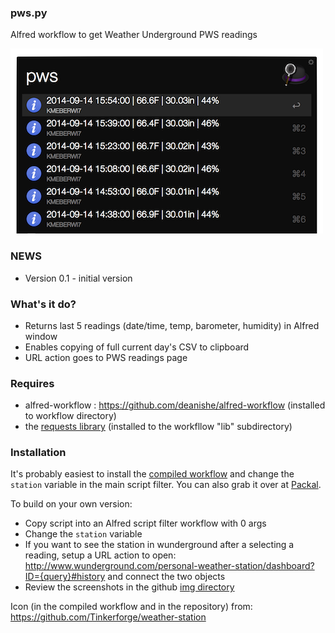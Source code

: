 ### pws.py

Alfred workflow to get Weather Underground PWS readings

![img](./img/pws-alfred-results.png)

### NEWS 

- Version 0.1 - initial version

### What's it do?

- Returns last 5 readings (date/time, temp, barometer, humidity) in Alfred window
- Enables copying of full current day's CSV to clipboard
- URL action goes to PWS readings page

### Requires

* alfred-workflow : https://github.com/deanishe/alfred-workflow (installed to workflow directory)
* the [requests library](http://docs.python-requests.org/en/latest/) (installed to the workfllow "lib" subdirectory)

### Installation

It's probably easiest to install the [compiled workflow](https://github.com/hrbrmstr/alfred-pws/blob/master/pws.alfredworkflow?raw=true) and change the `station` variable in the main script filter. You can also grab it over at [Packal](http://www.packal.org/workflow/pws-history).

To build on your own version:

* Copy script into an Alfred script filter workflow with 0 args
* Change the `station` variable
* If you want to see the station in wunderground after a selecting a reading, setup a URL action to open: http://www.wunderground.com/personal-weather-station/dashboard?ID={query}#history and connect the two objects
* Review the screenshots in the github [img directory](https://github.com/hrbrmstr/alfred-pws/tree/master/img)


Icon (in the compiled workflow and in the repository) from: https://github.com/Tinkerforge/weather-station
